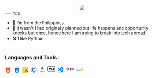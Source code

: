 <div id="header" align="center">
  <img src="https://media.giphy.com/media/QTfX9Ejfra3ZmNxh6B/giphy.gif" width="100"/>
</div>
---
### <About Me <img src="https://media.giphy.com/media/KzzfEKjSDku3aQ4HSa/giphy.gif" width="25" height="17"/>

- :house_with_garden: I'm from the Philippines. 
- :seedling: It wasn't I had originally planned but life happens and opportunity knocks but once, hence here I am trying to break into tech abroad.
- :hammer_and_wrench: I like Python.

---
### Languages and Tools :
<div>
  <img src="https://github.com/devicons/devicon/blob/master/icons/html5/html5-plain-wordmark.svg" title="HTML5" alt="HTML" width="20" height="20"/>&nbsp;
  <img src="https://github.com/devicons/devicon/blob/master/icons/css3/css3-plain-wordmark.svg"  title="CSS3" alt="CSS" width="20" height="20"/>&nbsp;
  <img src="https://github.com/devicons/devicon/blob/master/icons/javascript/javascript-original.svg" title="JavaScript" alt="JavaScript" width="20" height="20"/>&nbsp;
  <img src="https://github.com/devicons/devicon/blob/master/icons/c/c-line.svg" title="C" alt="C" width="20" height="20"/>&nbsp;
  <img src="https://github.com/devicons/devicon/blob/master/icons/python/python-original-wordmark.svg" title="Python" alt="Python" width="20" height="20"/>&nbsp;
  <img src="https://github.com/devicons/devicon/blob/master/icons/markdown/markdown-original.svg" title="Markdown" alt="Markdown" width="25" height="25"/>&nbsp;
   <img src="https://github.com/devicons/devicon/blob/master/icons/vscode/vscode-original-wordmark.svg" title="Visual Studio Code" alt="Visual Studio Code" width="20"   height="20"/>&nbsp;
 <img src="https://github.com/devicons/devicon/blob/master/icons/git/git-original-wordmark.svg" title="Git" alt="Git" width="25" height="25"/>&nbsp;
 <img src="https://github.com/devicons/devicon/blob/master/icons/mysql/mysql-original-wordmark.svg" title="MySQL" alt="MySQL" width="25" height="25"/>&nbsp;
 
</div>
